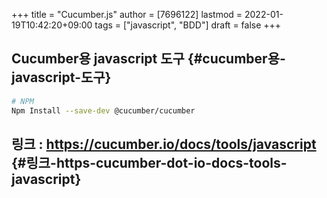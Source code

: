 +++
title = "Cucumber.js"
author = [7696122]
lastmod = 2022-01-19T10:42:20+09:00
tags = ["javascript", "BDD"]
draft = false
+++

## Cucumber용 javascript 도구 {#cucumber용-javascript-도구}

```sh
# NPM
Npm Install --save-dev @cucumber/cucumber
```


## 링크 : <https://cucumber.io/docs/tools/javascript> {#링크-https-cucumber-dot-io-docs-tools-javascript}

